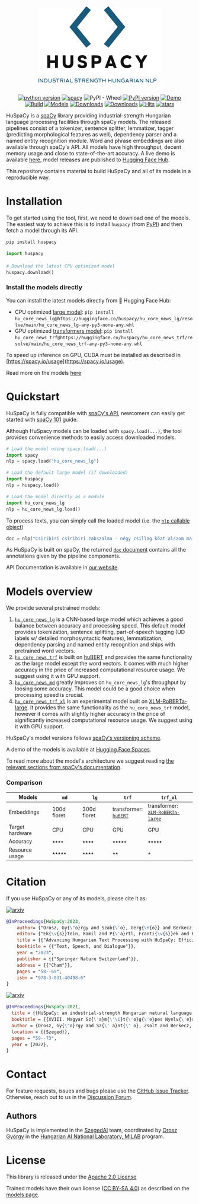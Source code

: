 
# 

<div align="center" markdown>

![project logo](https://raw.githubusercontent.com/huspacy/huspacy/develop/.github/resources/logo.png)

[![python version](https://img.shields.io/badge/Python-%3E=3.7-blue)](https://github.com/huspacy/huspacy)
[![spacy](https://img.shields.io/badge/built%20with-spaCy-09a3d5.svg)](https://spacy.io)
![PyPI - Wheel](https://img.shields.io/pypi/wheel/huspacy)
[![PyPI version](https://badge.fury.io/py/huspacy.svg)](https://pypi.org/project/huspacy/)
[![Demo](https://img.shields.io/badge/Try%20the-Demo-important)](https://huggingface.co/spaces/huspacy/demo)
<br/>
[![Build](https://github.com/huspacy/huspacy/actions/workflows/build.yml/badge.svg)](https://github.com/huspacy/huspacy/actions/workflows/build.yml)
[![Models](https://github.com/huspacy/huspacy/actions/workflows/test_models.yml/badge.svg)](https://github.com/huspacy/huspacy/actions/workflows/test_models.yml)
[![Downloads](https://static.pepy.tech/personalized-badge/huspacy?period=month&units=international_system&left_color=grey&right_color=green&left_text=Downloads/month)](https://pepy.tech/project/huspacy)
[![Downloads](https://static.pepy.tech/personalized-badge/huspacy?period=total&units=international_system&left_color=grey&right_color=green&left_text=Downloads)](https://pepy.tech/project/huspacy)
[![Hits](https://hits.seeyoufarm.com/api/count/incr/badge.svg?url=https%3A%2F%2Fgithub.com%2Fhuspacy%2Fhuspacy&count_bg=%2379C83D&title_bg=%23555555&icon=&icon_color=%23E7E7E7&title=hits&edge_flat=true)](https://hits.seeyoufarm.com)
[![stars](https://img.shields.io/github/stars/huspacy/huspacy?style=social)](https://github.com/huspacy/huspacy)
</div>

HuSpaCy is a [spaCy](https://spacy.io) library providing industrial-strength Hungarian language processing facilities through spaCy models. 
The released pipelines consist of a tokenizer, sentence splitter, lemmatizer, tagger (predicting morphological features as well), dependency parser and a named entity recognition module. 
Word and phrase embeddings are also available through spaCy's API.
All models have high throughput, decent memory usage and close to state-of-the-art accuracy. 
A live demo is available [here](https://huggingface.co/spaces/huspacy/demo), model releases are published to [Hugging Face Hub](https://huggingface.co/huspacy/).

This repository contains material to build HuSpaCy and all of its models in a reproducible way.

#  Installation

To get started using the tool, first, we need to download one of the models. The easiest way to achieve this is to install `huspacy` (from [PyPI](https://pypi.org/project/huspacy/)) and then fetch a model through its API.

```bash
pip install huspacy
```

```python
import huspacy

# Download the latest CPU optimized model
huspacy.download()
```

### Install the models directly

You can install the latest models directly from 🤗 Hugging Face Hub:

- CPU optimized [large model](https://huggingface.co/huspacy/hu_core_news_lg): `pip install hu_core_news_lg@https://huggingface.co/huspacy/hu_core_news_lg/resolve/main/hu_core_news_lg-any-py3-none-any.whl`
- GPU optimized [transformers model](https://huggingface.co/huspacy/hu_core_news_trf): `pip install hu_core_news_trf@https://huggingface.co/huspacy/hu_core_news_trf/resolve/main/hu_core_news_trf-any-py3-none-any.whl`

To speed up inference on GPU, CUDA must be installed as described in [https://spacy.io/usage](https://spacy.io/usage).

Read more on the models [here](https://huspacy.github.io/models)

#  Quickstart
HuSpaCy is fully compatible with [spaCy's API](https://spacy.io/api/doc/), newcomers can easily get started with [spaCy 101](https://spacy.io/usage/spacy-101) guide.

Although HuSpacy models can be loaded with `spacy.load(...)`, the tool provides convenience methods to easily access downloaded models.

```python
# Load the model using spacy.load(...)
import spacy
nlp = spacy.load("hu_core_news_lg")
```

```python
# Load the default large model (if downloaded)
import huspacy
nlp = huspacy.load()
```

```python
# Load the model directly as a module
import hu_core_news_lg
nlp = hu_core_news_lg.load()
```

To process texts, you can simply call the loaded model (i.e. the [`nlp` callable object](https://spacy.io/api/language#call)) 

<!--pytest-codeblocks:cont-->

```python
doc = nlp("Csiribiri csiribiri zabszalma - négy csillag közt alszom ma.")
```

As HuSpaCy is built on spaCy, the returned [`doc` document](https://spacy.io/api/doc#_title) contains all the annotations given by the pipeline components.

API Documentation is available in [our website](https://huspacy.github.io/).

#  Models overview

We provide several pretrained models:

1. [`hu_core_news_lg`](https://huggingface.co/huspacy/hu_core_news_lg) is a CNN-based large model which achieves a good
   balance between accuracy and processing speed. This default model provides tokenization, sentence splitting,
   part-of-speech tagging (UD labels w/ detailed morphosyntactic features), lemmatization, dependency parsing and named
   entity recognition and ships with pretrained word vectors.
2. [`hu_core_news_trf`](https://huggingface.co/huspacy/hu_core_news_trf) is built
   on [huBERT](https://huggingface.co/SZTAKI-HLT/hubert-base-cc) and provides the same functionality as the large model
   except the word vectors. It comes with much higher accuracy in the price of increased computational resource usage.
   We suggest using it with GPU support.
3. [`hu_core_news_md`](https://huggingface.co/huspacy/hu_core_news_md) greatly improves on `hu_core_news_lg`'s
   throughput by loosing some accuracy. This model could be a good choice when processing speed is crucial.
4. [`hu_core_news_trf_xl`](https://huggingface.co/huspacy/hu_core_news_trf_xl) is an experimental model built
   on [XLM-RoBERTa-large](https://huggingface.co/xlm-roberta-large). It provides the same functionality as
   the `hu_core_news_trf` model, however it comes with slightly higher accuracy in the price of significantly increased
   computational resource usage.
   We suggest using it with GPU support.

HuSpaCy's model versions follows [spaCy's versioning scheme](https://spacy.io/models#model-versioning).

A demo of the models is available at [Hugging Face Spaces](https://huggingface.co/spaces/huspacy/demo).

To read more about the model's architecture we suggest
reading [the relevant sections from spaCy's documentation](https://spacy.io/models#design).

### Comparison

| Models          | `md`                                                                                                                     | `lg`                                                                                             | `trf`                                                                                                                                | `trf_xl`                                                                                                                 |
|-----------------|--------------------------------------------------------------------------------------------------------------------------|--------------------------------------------------------------------------------------------------|--------------------------------------------------------------------------------------------------------------------------------------|--------------------------------------------------------------------------------------------------------------------------|   
| Embeddings      | 100d floret                                                                                                              | 300d floret                                                                                      | transformer:<br/>[`huBERT`](https://huggingface.co/SZTAKI-HLT/hubert-base-cc)                                                        | transformer:<br/>[`XLM-RoBERTa-large`](https://huggingface.co/xlm-roberta-large)                                         |
| Target hardware | CPU                                                                                                                      | CPU                                                                                              | GPU                                                                                                                                  | GPU                                                                                                                      |
| Accuracy        | ⭑⭑⭑⭒             | ⭑⭑⭑⭑ | ⭑⭑⭑⭑⭒ | ⭑⭑⭑⭑⭑ |
| Resource usage  | ⭑⭑⭑⭑⭑ | ⭑⭑⭑⭑ | ⭑⭑                                                                                     | ⭒                                                                                     |

# Citation
 
If you use HuSpaCy or any of its models, please cite it as: 

[![arxiv](http://img.shields.io/badge/cs.CL-arXiv%3A2308.12635-B31B1B.svg)](https://arxiv.org/abs/2308.12635)

```bibtex
@InProceedings{HuSpaCy:2023,
    author= {"Orosz, Gy{\"o}rgy and Szab{\'o}, Gerg{\H{o}} and Berkecz, P{\'e}ter and Sz{\'a}nt{\'o}, Zsolt and Farkas, Rich{\'a}rd"},
    editor= {"Ek{\v{s}}tein, Kamil and P{\'a}rtl, Franti{\v{s}}ek and Konop{\'i}k, Miloslav"},
    title = {{"Advancing Hungarian Text Processing with HuSpaCy: Efficient and Accurate NLP Pipelines"}},
    booktitle = {{"Text, Speech, and Dialogue"}},
    year = "2023",
    publisher = {{"Springer Nature Switzerland"}},
    address = {{"Cham"}},
    pages = "58--69",
    isbn = "978-3-031-40498-6"
}
```

[![arxiv](http://img.shields.io/badge/cs.CL-arXiv%3A2201.01956-B31B1B.svg)](https://arxiv.org/abs/2201.01956)

```bibtex
@InProceedings{HuSpaCy:2021,
  title = {{HuSpaCy: an industrial-strength Hungarian natural language processing toolkit}},
  booktitle = {{XVIII. Magyar Sz{\'a}m{\'\i}t{\'o}g{\'e}pes Nyelv{\'e}szeti Konferencia}},
  author = {Orosz, Gy{\"o}rgy and Sz{\' a}nt{\' o}, Zsolt and Berkecz, P{\' e}ter and Szab{\' o}, Gerg{\H o} and Farkas, Rich{\' a}rd},
  location = {{Szeged}},
  pages = "59--73",
  year = {2022},
}
```

#  Contact

For feature requests, issues and bugs please use the [GitHub Issue Tracker](https://github.com/huspacy/huspacy/issues). Otherwise, reach out to us in the [Discussion Forum](https://github.com/huspacy/huspacy/discussions).

## Authors

HuSpaCy is implemented in the [SzegedAI](https://szegedai.github.io/) team, coordinated by [Orosz György](mailto:gyorgy@orosz.link) in the [Hungarian AI National Laboratory, MILAB](https://mi.nemzetilabor.hu/) program.

#  License

This library is released under the [Apache 2.0 License](https://github.com/huspacy/huspacy/blob/master/LICENSE)

Trained models have their own license ([CC BY-SA 4.0](https://creativecommons.org/licenses/by-sa/4.0/)) as described on the [models page](https://huggingface.co/huspacy/).

